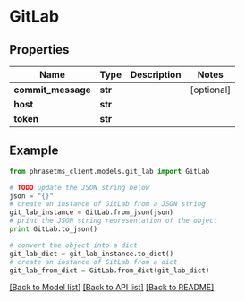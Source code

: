 # GitLab

## Properties

| Name               | Type    | Description | Notes      |
| ------------------ | ------- | ----------- | ---------- |
| **commit_message** | **str** |             | [optional] |
| **host**           | **str** |             |
| **token**          | **str** |             |

## Example

```python
from phrasetms_client.models.git_lab import GitLab

# TODO update the JSON string below
json = "{}"
# create an instance of GitLab from a JSON string
git_lab_instance = GitLab.from_json(json)
# print the JSON string representation of the object
print GitLab.to_json()

# convert the object into a dict
git_lab_dict = git_lab_instance.to_dict()
# create an instance of GitLab from a dict
git_lab_from_dict = GitLab.from_dict(git_lab_dict)
```

[[Back to Model list]](../README.md#documentation-for-models) [[Back to API list]](../README.md#documentation-for-api-endpoints) [[Back to README]](../README.md)
